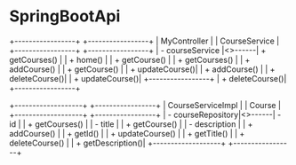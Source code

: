 # SpringBootApi

+-----------------+        +-----------------+
|   MyController  |        |  CourseService  |
+-----------------+        +-----------------+
| - courseService |<>------| + getCourses()  |
| + home()        |        | + getCourse()   |
| + getCourses()  |        | + addCourse()   |
| + getCourse()   |        | + updateCourse()|
| + addCourse()   |        | + deleteCourse()|
| + updateCourse()|        +-----------------+
| + deleteCourse()|
+-----------------+



+-------------------+        +-----------------+
| CourseServiceImpl |        |     Course      |
+-------------------+        +-----------------+
| - courseRepository|<>------| - id            |
| + getCourses()    |        | - title         |
| + getCourse()     |        | - description   |
| + addCourse()     |        | + getId()       |
| + updateCourse()  |        | + getTitle()    |
| + deleteCourse()  |        | + getDescription()|
+-------------------+        +-----------------+
